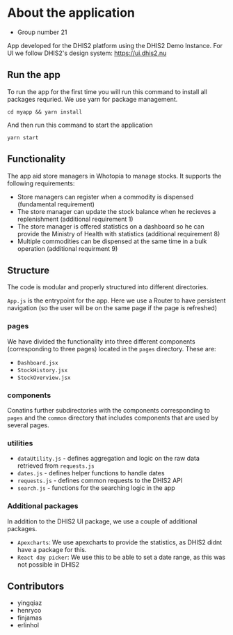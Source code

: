# About the application

- Group number 21

App developed for the DHIS2 platform using the DHIS2 Demo Instance. For UI we follow DHIS2's design system: https://ui.dhis2.nu

## Run the app

To run the app for the first time you will run this command to install all packages requried. We use yarn for package management.

```
cd myapp && yarn install
```

And then run this command to start the application

```
yarn start
```

## Functionality

The app aid store managers in Whotopia to manage stocks.
It supports the following requirements:

- Store managers can register when a commodity is dispensed (fundamental requirement)
- The store manager can update the stock balance when he recieves a replenishment (additional requirement 1)
- The store manager is offered statistics on a dashboard so he can provide the Ministry of Health with statistics (additional requirement 8)
- Multiple commodities can be dispensed at the same time in a bulk operation (additional requirment 9)

## Structure

The code is modular and properly structured into different directories.

`App.js` is the entrypoint for the app. Here we use a Router to have persistent navigation (so the user will be on the same page if the page is refreshed)

### pages

We have divided the functionality into three different components (corresponding to three pages) located in the `pages` directory.
These are:

- `Dashboard.jsx`
- `StockHistory.jsx`
- `StockOverview.jsx`

### components

Conatins further subdirectories with the components corresponding to `pages` and the `common` directory that includes components that are used by several pages.

### utilities

- `dataUtility.js` - defines aggregation and logic on the raw data retrieved from `requests.js`
- `dates.js` - defines helper functions to handle dates
- `requests.js` - defines common requests to the DHIS2 API
- `search.js` - functions for the searching logic in the app

### Additional packages

In addition to the DHIS2 UI package, we use a couple of additional packages.

- `Apexcharts`: We use apexcharts to provide the statistics, as DHIS2 didnt have a package for this.
- `React day picker`: We use this to be able to set a date range, as this was not possible in DHIS2

## Contributors

- yingqiaz
- henryco
- finjamas
- erlinhol
